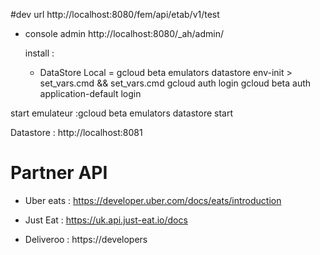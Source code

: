 #dev url 
http://localhost:8080/fem/api/etab/v1/test

- console admin 
http://localhost:8080/_ah/admin/

    install : 
    - DataStore Local = gcloud beta emulators datastore env-init > set_vars.cmd && set_vars.cmd
 gcloud auth login
gcloud beta auth application-default login

start emulateur :gcloud beta emulators datastore start

Datastore : http://localhost:8081    



# Partner API
- Uber eats : https://developer.uber.com/docs/eats/introduction

- Just Eat : https://uk.api.just-eat.io/docs

- Deliveroo : https://developers